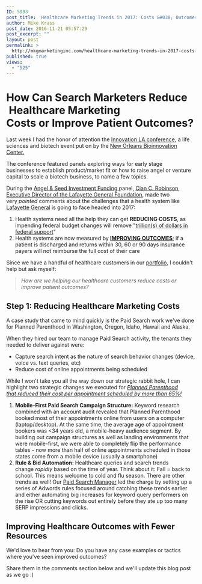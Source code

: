 ```yaml
---
ID: 5993
post_title: 'Healthcare Marketing Trends in 2017: Costs &#038; Outcomes'
author: Mike Krass
post_date: 2016-11-21 05:57:29
post_excerpt: ""
layout: post
permalink: >
  http://mkgmarketinginc.com/healthcare-marketing-trends-in-2017-costs-outcomes/
published: true
views:
  - "525"
---
```

<h1>How Can Search Marketers Reduce  Healthcare Marketing Costs or Improve Patient<em> </em>Outcomes?</h1>
Last week I had the honor of attention the <a href="http://www.neworleansbio.com/innovationla/">Innovation LA conference</a>, a life sciences and biotech event put on by the <a href="http://neworleansbio.com">New Orleans Bioinnovation Center.</a>

The conference featured panels exploring ways for early stage businesses to establish product/market fit or how to raise angel or venture capital to scale a biotech business, to name a few topics.

During the <a href="http://www.neworleansbio.com/blog/wp-content/uploads/2014/04/CurrentInnovationLAAgenda.pdf">Angel &amp; Seed Investment Funding </a>panel, <a href="http://www.neworleansbio.com/innovationla/2016-speakers/">Cian C. Robinson, Executive Director of the Lafayette General Foundation</a>, made two very <em>pointed</em><i> </i>comments about the challenges that a health system like <a href="http://www.lafayettegeneral.com/">Lafayette General</a> is going to face headed into 2017:
<ol>
 	<li>Health systems need all the help they can get <strong>REDUCING COSTS</strong>, as impending federal budget changes will remove "<a href="https://www.whitehouse.gov/economy/reform/deficit-reducing-health-care-reform">trillion(s) of dollars in federal support</a>"</li>
 	<li>Health systems are now measured by <strong><a href="http://www.uptodate.com/contents/hospital-discharge-and-readmission">IMPROVING OUTCOMES</a></strong>; if a patient is discharged and returns within 30, 60 or 90 days insurance payers will not reimburse the full cost of their care</li>
</ol>
Since we have a handful of healthcare customers in our <a href="http://mkgmarketinginc.com/about/who/">portfolio</a>, I couldn't help but ask myself:
<blockquote><em>How are we helping our healthcare customers reduce costs or improve patient outcomes?</em></blockquote>
<h2>Step 1: Reducing Healthcare Marketing Costs</h2>
A case study that came to mind quickly is the Paid Search work we've done for Planned Parenthood in Washington, Oregon, Idaho, Hawaii and Alaska.

When they hired our team to manage Paid Search activity, the tenants they needed to deliver against were:
<ul>
 	<li>Capture search intent as the nature of search behavior changes (device, voice vs. text queries, etc)</li>
 	<li>Reduce cost of online appointments being scheduled</li>
</ul>
While I won't take you all the way down our strategic rabbit hole, I can highlight two strategic changes we executed for <span style="text-decoration: underline;"><em>Planned Parenthood that reduced their cost per appointment scheduled by more than 65%!</em></span>
<ol>
 	<li><strong>Mobile-First Paid Search Campaign Structure:</strong> Keyword research combined with an account audit revealed that Planned Parenthood booked most of their appointments online from users on a computer (laptop/desktop). At the same time, the average age of appointment bookers was &lt;34 years old, a mobile-heavy audience segment. By building out campaign structures as well as landing environments that were mobile-first, we were able to completely flip the performance tables - now more than half of online appointments scheduled in those states come from a mobile device (usually a smartphone)</li>
 	<li><strong>Rule &amp; Bid Automation: </strong>Healthcare queries and search trends change <em>rapidly </em>based on the time of year. Think about it: Fall = back to school. This means welcome to cold and flu season. There are other trends as well! Our <a href="http://mkgmarketinginc.com/about/team/jessicaward/">Paid Search Manager</a> led the charge by setting up a series of Adwords rules focused around catching these trends earlier and either automating big increases for keyword query performers on the rise OR cutting keywords out entirely before they ate up too many SERP impressions and clicks.</li>
</ol>
<h2>Improving Healthcare Outcomes with Fewer Resources</h2>
We'd love to hear from you: Do you have any case examples or tactics where you've seen improved outcomes?

Share them in the comments section below and we'll update this blog post as we go :)